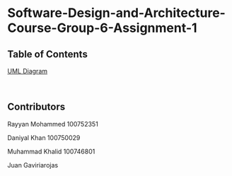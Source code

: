 # Software-Design-and-Architecture-Course-Group-6-Assignment-1

## Table of Contents
[UML Diagram](https://github.com/Rayyan1023/Software-Design-and-Architecture-Course-Group-6/blob/main/Assignment1/UML%20Class%20Diagram.png)




<br>

## Contributors

Rayyan Mohammed 100752351

Daniyal Khan 100750029

Muhammad Khalid 100746801

Juan Gaviriarojas


